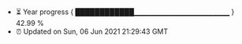 - ⏳ Year progress { ████████████▁▁▁▁▁▁▁▁▁▁▁▁▁▁▁▁▁▁ } 42.99 %
- ⏰ Updated on Sun, 06 Jun 2021 21:29:43 GMT

